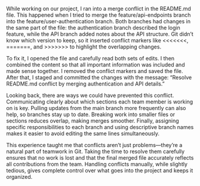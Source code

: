 While working on our project, I ran into a merge conflict in the README.md file. 
This happened when I tried to merge the feature/api-endpoints branch into the feature/user-authentication branch. 
Both branches had changes in the same part of the file: the authentication branch described the login feature, 
while the API branch added notes about the API structure. Git didn’t know which version to keep, 
so it inserted conflict markers like <<<<<<<, =======, and >>>>>>> to highlight the overlapping changes.

To fix it, I opened the file and carefully read both sets of edits. 
I then combined the content so that all important information was included and made sense together. 
I removed the conflict markers and saved the file. After that, I staged and committed the 
changes with the message: “Resolve README.md conflict by merging authentication and API details.”

Looking back, there are ways we could have prevented this conflict. 
Communicating clearly about which sections each team member is working on is key. 
Pulling updates from the main branch more frequently can also help, so branches stay up to date. 
Breaking work into smaller files or sections reduces overlap, making merges smoother. Finally,
 assigning specific responsibilities to each branch and
 using descriptive branch names makes it easier to avoid editing the same lines simultaneously.

This experience taught me that conflicts aren’t just problems—they’re a natural part of teamwork in Git.
 Taking the time to resolve them carefully ensures that no work is lost and that the final merged 
file accurately reflects all contributions from the team. Handling conflicts manually, while slightly tedious, 
gives complete control over what goes into the project and keeps it organized.
